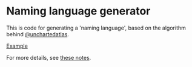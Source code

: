 # Naming language generator

This is code for generating a 'naming language', based on the algorithm behind [@unchartedatlas][uncharted].

[Example](http://dropecho.github.io/langgen/old)

For more details, see [these notes][notes].

[uncharted]: https://twitter.com/unchartedatlas
[notes]: http://mewo2.com/notes/naming-language/
